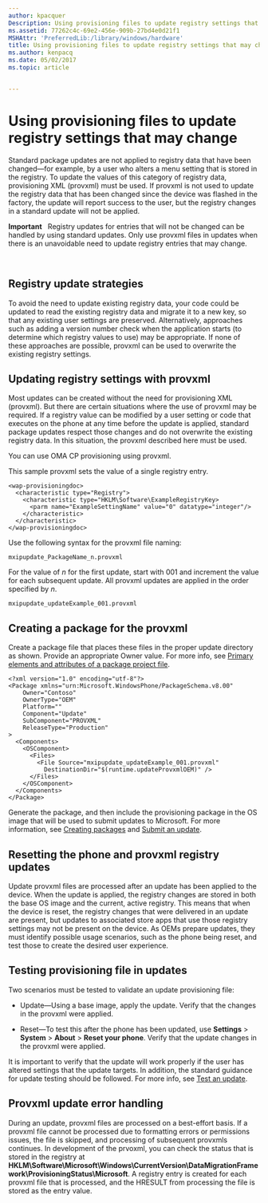 ```yaml
---
author: kpacquer
Description: Using provisioning files to update registry settings that may change
ms.assetid: 77262c4c-69e2-456e-909b-27bd4e0d21f1
MSHAttr: 'PreferredLib:/library/windows/hardware'
title: Using provisioning files to update registry settings that may change
ms.author: kenpacq
ms.date: 05/02/2017
ms.topic: article


---
```


# Using provisioning files to update registry settings that may change


Standard package updates are not applied to registry data that have been changed—for example, by a user who alters a menu setting that is stored in the registry. To update the values of this category of registry data, provisioning XML (provxml) must be used. If provxml is not used to update the registry data that has been changed since the device was flashed in the factory, the update will report success to the user, but the registry changes in a standard update will not be applied.

**Important**  
Registry updates for entries that will not be changed can be handled by using standard updates. Only use provxml files in updates when there is an unavoidable need to update registry entries that may change.

 

## <span id="AvoidingTheNeed"></span><span id="avoidingtheneed"></span><span id="AVOIDINGTHENEED"></span>Registry update strategies


To avoid the need to update existing registry data, your code could be updated to read the existing registry data and migrate it to a new key, so that any existing user settings are preserved. Alternatively, approaches such as adding a version number check when the application starts (to determine which registry values to use) may be appropriate. If none of these approaches are possible, provxml can be used to overwrite the existing registry settings.

## <span id="Updating_registry_settings_with_provxml"></span><span id="updating_registry_settings_with_provxml"></span><span id="UPDATING_REGISTRY_SETTINGS_WITH_PROVXML"></span>Updating registry settings with provxml


Most updates can be created without the need for provisioning XML (provxml). But there are certain situations where the use of provxml may be required. If a registry value can be modified by a user setting or code that executes on the phone at any time before the update is applied, standard package updates respect those changes and do not overwrite the existing registry data. In this situation, the provxml described here must be used.

You can use OMA CP provisioning using provxml.

This sample provxml sets the value of a single registry entry.

```
<wap-provisioningdoc>
  <characteristic type="Registry">
    <characteristic type="HKLM\Software\ExampleRegistryKey>
      <parm name="ExampleSettingName" value="0" datatype="integer"/>
    </characteristic>
  </characteristic>
</wap-provisioningdoc>
```

Use the following syntax for the provxml file naming:

```
mxipupdate_PackageName_n.provxml
```

For the value of *n* for the first update, start with 001 and increment the value for each subsequent update. All provxml updates are applied in the order specified by *n*.

```
mxipupdate_updateExample_001.provxml
```

## <span id="Creating_a_package_for_the_provxml"></span><span id="creating_a_package_for_the_provxml"></span><span id="CREATING_A_PACKAGE_FOR_THE_PROVXML"></span>Creating a package for the provxml


Create a package file that places these files in the proper update directory as shown. Provide an appropriate Owner value. For more info, see [Primary elements and attributes of a package project file](https://msdn.microsoft.com/library/dn756796).

```
<?xml version="1.0" encoding="utf-8"?>
<Package xmlns="urn:Microsoft.WindowsPhone/PackageSchema.v8.00"
    Owner="Contoso"
    OwnerType="OEM"
    Platform="" 
    Component="Update"
    SubComponent="PROVXML"
    ReleaseType="Production"
>
  <Components>
    <OSComponent>
      <Files>
        <File Source="mxipupdate_updateExample_001.provxml" 
          DestinationDir="$(runtime.updateProvxmlOEM)" />
      </Files>
    </OSComponent>
  </Components>
</Package>
```

Generate the package, and then include the provisioning package in the OS image that will be used to submit updates to Microsoft. For more information, see [Creating packages](https://msdn.microsoft.com/library/dn756642) and [Submit an update](submit-an-update.md).

## <span id="Resetting_the_phone_and_provxml_registry_updates"></span><span id="resetting_the_phone_and_provxml_registry_updates"></span><span id="RESETTING_THE_PHONE_AND_PROVXML_REGISTRY_UPDATES"></span>Resetting the phone and provxml registry updates


Update provxml files are processed after an update has been applied to the device. When the update is applied, the registry changes are stored in both the base OS image and the current, active registry. This means that when the device is reset, the registry changes that were delivered in an update are present, but updates to associated store apps that use those registry settings may not be present on the device. As OEMs prepare updates, they must identify possible usage scenarios, such as the phone being reset, and test those to create the desired user experience.

## <span id="Testing_provisioning_file_in_updates"></span><span id="testing_provisioning_file_in_updates"></span><span id="TESTING_PROVISIONING_FILE_IN_UPDATES"></span>Testing provisioning file in updates


Two scenarios must be tested to validate an update provisioning file:

-   Update—Using a base image, apply the update. Verify that the changes in the provxml were applied.

-   Reset—To test this after the phone has been updated, use **Settings** &gt; **System** &gt; **About** &gt; **Reset your phone**. Verify that the update changes in the provxml were applied.

It is important to verify that the update will work properly if the user has altered settings that the update targets. In addition, the standard guidance for update testing should be followed. For more info, see [Test an update](test-an-update.md).

## <span id="Provxml_update_error_handling"></span><span id="provxml_update_error_handling"></span><span id="PROVXML_UPDATE_ERROR_HANDLING"></span>Provxml update error handling


During an update, provxml files are processed on a best-effort basis. If a provxml file cannot be processed due to formatting errors or permissions issues, the file is skipped, and processing of subsequent provxmls continues. In development of the prvoxml, you can check the status that is stored in the registry at **HKLM\\Software\\Microsoft\\Windows\\CurrentVersion\\DataMigrationFramework\\ProvisioningStatus\\Microsoft**. A registry entry is created for each provxml file that is processed, and the HRESULT from processing the file is stored as the entry value.

 

 





